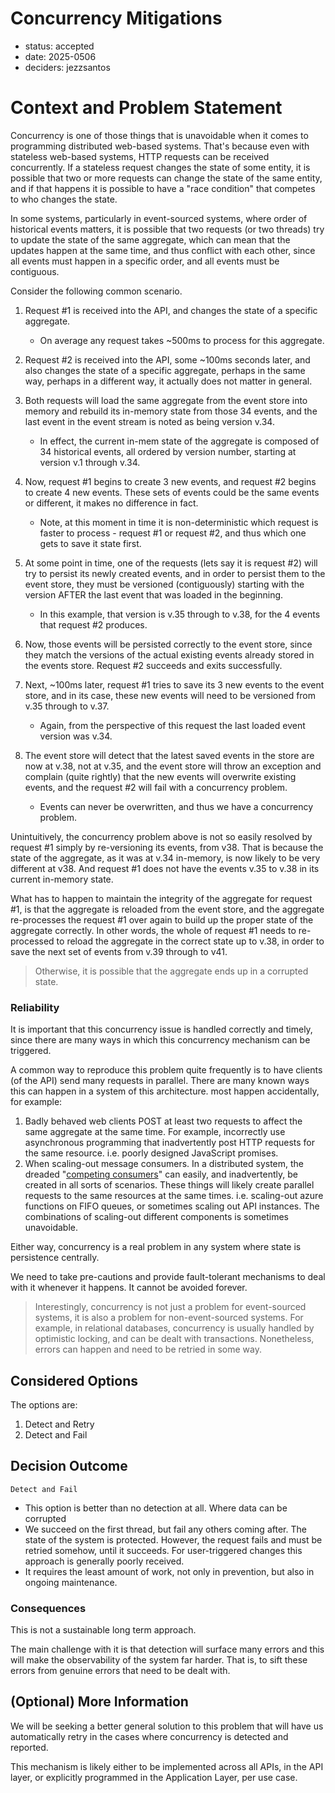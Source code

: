 # Concurrency Mitigations

* status: accepted
* date: 2025-0506
* deciders: jezzsantos

# Context and Problem Statement

Concurrency is one of those things that is unavoidable when it comes to programming distributed web-based systems. That's because even with stateless web-based systems, HTTP requests can be received concurrently. If a stateless request changes the state of some entity, it is possible that two or more requests can change the state of the same entity, and if that happens it is possible to have a "race condition" that competes to who changes the state.

In some systems, particularly in event-sourced systems, where order of historical events matters, it is possible that two requests (or two threads) try to update the state of the same aggregate, which can mean that the updates happen at the same time, and thus conflict with each other, since all events must happen in a specific order, and all events must be contiguous.

Consider the following common scenario.

1. Request #1 is received into the API, and changes the state of a specific aggregate.
   * On average any request takes ~500ms to process for this aggregate.
2. Request #2 is received into the API, some ~100ms seconds later, and also changes the state of a specific aggregate, perhaps in the same way, perhaps in a different way, it actually does not matter in general.
3. Both requests will load the same aggregate from the event store into memory and rebuild its in-memory state from those 34 events, and the last event in the event stream is noted as being version v.34.
   * In effect, the current in-mem state of the aggregate is composed of 34 historical events, all ordered by version number, starting at version v.1 through v.34.
4. Now, request #1 begins to create 3 new events, and request #2 begins to create 4 new events. These sets of events could be the same events or different, it makes no difference in fact.
   * Note, at this moment in time it is non-deterministic which request is faster to process - request #1 or request #2, and thus which one gets to save it state first.
5. At some point in time, one of the requests (lets say it is request #2) will try to persist its newly created events, and in order to persist them to the event store, they must be versioned (contiguously) starting with the version AFTER the last event that was loaded in the beginning.
   * In this example, that version is v.35 through to v.38, for the 4 events that request #2 produces.
6. Now, those events will be persisted correctly to the event store, since they match the versions of the actual existing events already stored in the events store. Request #2 succeeds and exits successfully.
7. Next, ~100ms later, request #1 tries to save its 3 new events to the event store, and in its case, these new events will need to be versioned from v.35 through to v.37.
   - Again, from the perspective of this request the last loaded event version was v.34.

8. The event store will detect that the latest saved events in the store are now at v.38, not at v.35, and the event store will throw an exception and complain (quite rightly) that the new events will overwrite existing events, and the request #2 will fail with a concurrency problem.
   - Events can never be overwritten, and thus we have a concurrency problem.


Unintuitively, the concurrency problem above is not so easily resolved by request #1 simply by re-versioning its events, from v38. That is because the state of the aggregate, as it was at v.34 in-memory, is now likely to be very different at v38. And request #1 does not have the events v.35 to v.38 in its current in-memory state.

What has to happen to maintain the integrity of the aggregate for request #1, is that the aggregate is reloaded from the event store, and the aggregate re-processes the request #1 over again to build up the proper state of the aggregate correctly. In other words, the whole of request #1 needs to re-processed to reload the aggregate in the correct state up to v.38, in order to save the next set of events from v.39 through to v41. 

>  Otherwise, it is possible that the aggregate ends up in a corrupted state. 

### Reliability

It is important that this concurrency issue is handled correctly and timely, since there are many ways in which this concurrency mechanism can be triggered. 

A common way to reproduce this problem quite frequently is to have clients (of the API) send many requests in parallel. There are many known ways this can happen in a system of this architecture. most happen accidentally, for example:

1. Badly behaved web clients POST at least two requests to affect the same aggregate at the same time. For example, incorrectly use asynchronous programming that inadvertently post HTTP requests for the same resource. i.e. poorly designed JavaScript promises.
2.  When scaling-out message consumers. In a distributed system, the dreaded "[competing consumers](https://learn.microsoft.com/en-us/azure/architecture/patterns/competing-consumers)" can easily, and inadvertently, be created in all sorts of scenarios. These things will likely create parallel requests to the same resources at the same times. i.e. scaling-out azure functions on FIFO queues, or sometimes scaling out API instances. The combinations of scaling-out different components is sometimes unavoidable. 

 Either way, concurrency is a real problem in any system where state is persistence centrally.

We need to take pre-cautions and provide fault-tolerant mechanisms to deal with it whenever it happens. It cannot be avoided forever.

> Interestingly, concurrency is not just a problem for event-sourced systems, it is also a problem for non-event-sourced systems. For example, in relational databases, concurrency is usually handled by optimistic locking, and can be dealt  with transactions. Nonetheless, errors can happen and need to be retried in some way.

## Considered Options

The options are:
1. Detect and Retry
2. Detect and Fail

## Decision Outcome

`Detect and Fail`

- This option is better than no detection at all. Where data can be corrupted
- We succeed on the first thread, but fail any others coming after. The state of the system is protected. However, the request fails and must be retried somehow, until it succeeds. For user-triggered changes this approach is generally poorly received.
- It requires the least amount of work, not only in prevention, but also in ongoing maintenance.

### Consequences

This is not a sustainable long term approach.

The main challenge with it is that detection will surface many errors and this will make the observability of the system far harder. That is, to sift these errors from genuine errors that  need to be dealt with.  

## (Optional) More Information

We will be seeking a better general solution to this problem that will have us automatically retry in the cases where concurrency is detected and reported.

This mechanism is likely either to be implemented across all APIs, in the API layer, or explicitly programmed in the Application Layer, per use case.
